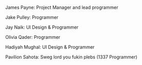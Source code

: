 James Payne: Project Manager and lead programmer 

Jake Pulley: Programmer

Jay Naik: UI Design & Programmer

Olivia Qader: Programmer

Hadiyah Mughal: UI Design & Programmer

Pavilion Sahota: Sweg lord you fukin plebs (1337 Programmer)
